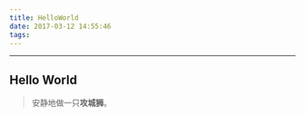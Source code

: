 ```yaml
---
title: HelloWorld
date: 2017-03-12 14:55:46
tags:
---
```


-----------
Hello World
-----------

> 安静地做一只**攻城狮**。